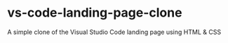 # vs-code-landing-page-clone
A simple clone of the Visual Studio Code landing page using HTML &amp; CSS
